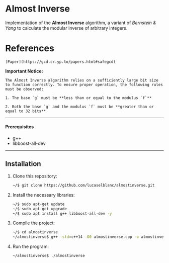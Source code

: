 # Almost Inverse
Implementation of the **Almost Inverse** algorithm, a variant of *Bernstein &amp; Yang* to calculate the modular inverse of arbitrary integers.

# References   
    [Paper](https://gcd.cr.yp.to/papers.html#safegcd)

**Important Notice:**

    The Almost Inverse algorithm relies on a sufficiently large bit size to function correctly. To ensure proper operation, the following rules must be observed:

    1. The base `g` must be **less than or equal to the modulus `f`**

    2. Both the base `g` and the modulus `f` must be **greater than or equal to 32 bits**

---

#### Prerequisites

- g++
- libboost-all-dev

---

## Installation

1. Clone this repository:
    ```bash
    ~/$ git clone https://github.com/lucaselblanc/almostinverse.git
    ```

2. Install the necessary libraries:
    ```bash
    ~/$ sudo apt-get update
    ~/$ sudo apt-get upgrade
    ~/$ sudo apt install g++ libboost-all-dev -y
    ```

3. Compile the project:
    ```bash
    ~/$ cd almostinverse
    ~/almostinverse$ g++ -std=c++14 -O0 almostinverse.cpp -o almostinverse
    ```

4. Run the program:
    ```bash
    ~/almostinverse$ ./almostinverse
    ```
